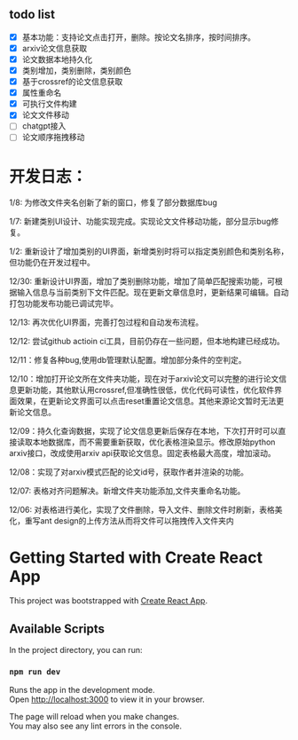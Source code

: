 
## todo list

- [x] 基本功能：支持论文点击打开，删除。按论文名排序，按时间排序。
- [x] arxiv论文信息获取
- [x] 论文数据本地持久化
- [x] 类别增加，类别删除，类别颜色
- [x] 基于crossref的论文信息获取
- [x] 属性重命名
- [x] 可执行文件构建
- [x] 论文文件移动
- [ ] chatgpt接入
- [ ] 论文顺序拖拽移动

# 开发日志：

1/8: 为修改文件夹名创新了新的窗口，修复了部分数据库bug

1/7: 新建类别UI设计、功能实现完成。实现论文文件移动功能，部分显示bug修复。

1/2: 重新设计了增加类别的UI界面，新增类别时将可以指定类别颜色和类别名称，但功能仍在开发过程中。

12/30: 重新设计UI界面，增加了类别删除功能，增加了简单匹配搜索功能，可根据输入信息与当前类别下文件匹配。现在更新文章信息时，更新结果可编辑。自动打包功能发布功能已调试完毕。

12/13: 再次优化UI界面，完善打包过程和自动发布流程。

12/12: 尝试github actioin ci工具，目前仍存在一些问题，但本地构建已经成功。

12/11：修复各种bug,使用db管理默认配置。增加部分条件的空判定。

12/10：增加打开论文所在文件夹功能，现在对于arxiv论文可以完整的进行论文信息更新功能，其他默认用crossref,但准确性很低，优化代码可读性，优化软件界面效果，在更新论文界面可以点击reset重置论文信息。其他来源论文暂时无法更新论文信息。

12/09：持久化查询数据，实现了论文信息更新后保存在本地，下次打开时可以直接读取本地数据库，而不需要重新获取，优化表格渲染显示。修改原始python arxiv接口，改成使用arxiv api获取论文信息。固定表格最大高度，增加滚动。

12/08：实现了对arxiv模式匹配的论文id号，获取作者并渲染的功能。

12/07: 表格对齐问题解决。新增文件夹功能添加,文件夹重命名功能。

12/06: 对表格进行美化，实现了文件删除，导入文件、删除文件时刷新，表格美化，重写ant design的上传方法从而将文件可以拖拽传入文件夹内
# Getting Started with Create React App

This project was bootstrapped with [Create React App](https://github.com/facebook/create-react-app).

## Available Scripts

In the project directory, you can run:

### `npm run dev`

Runs the app in the development mode.\
Open [http://localhost:3000](http://localhost:3000) to view it in your browser.

The page will reload when you make changes.\
You may also see any lint errors in the console.
